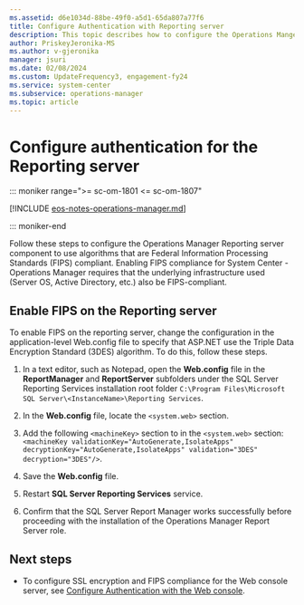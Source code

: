 ```yaml
---
ms.assetid: d6e1034d-88be-49f0-a5d1-65da807a77f6
title: Configure Authentication with Reporting server
description: This topic describes how to configure the Operations Manger reporting server to be compliant with Federal Information Processing Standards.
author: PriskeyJeronika-MS
ms.author: v-gjeronika
manager: jsuri
ms.date: 02/08/2024
ms.custom: UpdateFrequency3, engagement-fy24
ms.service: system-center
ms.subservice: operations-manager
ms.topic: article
---
```


# Configure authentication for the Reporting server

::: moniker range=">= sc-om-1801 <= sc-om-1807"

[!INCLUDE [eos-notes-operations-manager.md](../includes/eos-notes-operations-manager.md)]

::: moniker-end

Follow these steps to configure the Operations Manager Reporting server component to use algorithms that are Federal Information Processing Standards (FIPS) compliant. Enabling FIPS compliance for System Center - Operations Manager requires that the underlying infrastructure used (Server OS, Active Directory, etc.) also be FIPS-compliant.  


##  Enable FIPS on the Reporting server

To enable FIPS on the reporting server, change the configuration in the application-level Web.config file to specify that ASP.NET use the Triple Data Encryption Standard (3DES) algorithm. To do this, follow these steps.

1.	In a text editor, such as Notepad, open the **Web.config** file in the **ReportManager** and **ReportServer** subfolders under the SQL Server Reporting Services installation root folder `C:\Program Files\Microsoft SQL Server\<InstanceName>\Reporting Services`.

2.	In the **Web.config** file, locate the `<system.web>` section.

3.	Add the following `<machineKey>` section to in the `<system.web>` section:
`<machineKey validationKey="AutoGenerate,IsolateApps" decryptionKey="AutoGenerate,IsolateApps" validation="3DES" decryption="3DES"/>`.

4.	Save the **Web.config** file.

5.	Restart **SQL Server Reporting Services** service.

6.	Confirm that the SQL Server Report Manager works successfully before proceeding with the installation of the Operations Manager Report Server role.

## Next steps

- To configure SSL encryption and FIPS compliance for the Web console server, see [Configure Authentication with the Web console](manage-config-authentication-web-console.md).
